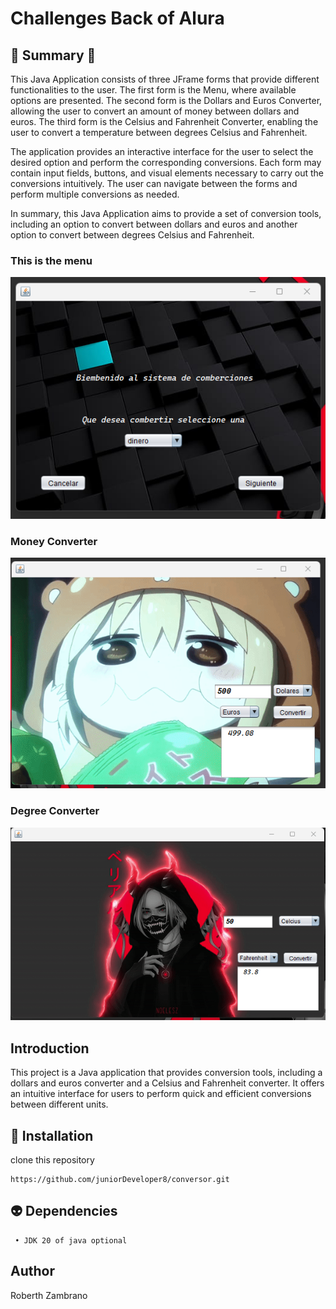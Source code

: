 
# Challenges Back of Alura


## 🐍 Summary 🐍

This Java Application consists of three JFrame forms that provide different functionalities to the user. The first form is the Menu, where available options are presented. The second form is the Dollars and Euros Converter, allowing the user to convert an amount of money between dollars and euros. The third form is the Celsius and Fahrenheit Converter, enabling the user to convert a temperature between degrees Celsius and Fahrenheit.

The application provides an interactive interface for the user to select the desired option and perform the corresponding conversions. Each form may contain input fields, buttons, and visual elements necessary to carry out the conversions intuitively. The user can navigate between the forms and perform multiple conversions as needed.

In summary, this Java Application aims to provide a set of conversion tools, including an option to convert between dollars and euros and another option to convert between degrees Celsius and Fahrenheit.

### This is the menu
![menu](./doc/menu.png)

### Money Converter
![menu](./doc/conversor1.png)

### Degree Converter
![menu](./doc/conversor2.png)

## Introduction

This project is a Java application that provides conversion tools, including a dollars and euros converter and a Celsius and Fahrenheit converter. It offers an intuitive interface for users to perform quick and efficient conversions between different units.

## 👻 Installation
clone this repository

```
https://github.com/juniorDeveloper8/conversor.git

```
## 👽 Dependencies
```
 • JDK 20 of java optional
```

## Author

Roberth Zambrano
